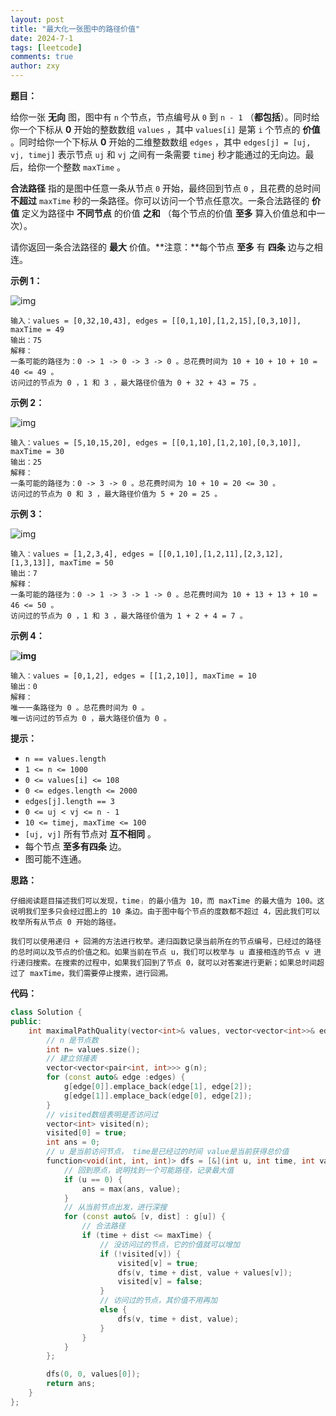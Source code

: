 ```yaml
---
layout: post
title: "最大化一张图中的路径价值"
date: 2024-7-1
tags: [leetcode]
comments: true
author: zxy
---
```


**题目：**

给你一张 **无向** 图，图中有 `n` 个节点，节点编号从 `0` 到 `n - 1` （**都包括**）。同时给你一个下标从 **0** 开始的整数数组 `values` ，其中 `values[i]` 是第 `i` 个节点的 **价值** 。同时给你一个下标从 **0** 开始的二维整数数组 `edges` ，其中 `edges[j] = [uj, vj, timej]` 表示节点 `uj` 和 `vj` 之间有一条需要 `timej` 秒才能通过的无向边。最后，给你一个整数 `maxTime` 。

**合法路径** 指的是图中任意一条从节点 `0` 开始，最终回到节点 `0` ，且花费的总时间 **不超过** `maxTime` 秒的一条路径。你可以访问一个节点任意次。一条合法路径的 **价值** 定义为路径中 **不同节点** 的价值 **之和** （每个节点的价值 **至多** 算入价值总和中一次）。

请你返回一条合法路径的 **最大** 价值。**注意：**每个节点 **至多** 有 **四条** 边与之相连。

**示例 1：**

![img](https://assets.leetcode.com/uploads/2021/10/19/ex1drawio.png)

```
输入：values = [0,32,10,43], edges = [[0,1,10],[1,2,15],[0,3,10]], maxTime = 49
输出：75
解释：
一条可能的路径为：0 -> 1 -> 0 -> 3 -> 0 。总花费时间为 10 + 10 + 10 + 10 = 40 <= 49 。
访问过的节点为 0 ，1 和 3 ，最大路径价值为 0 + 32 + 43 = 75 。
```

**示例 2：**

![img](https://assets.leetcode.com/uploads/2021/10/19/ex2drawio.png)

```
输入：values = [5,10,15,20], edges = [[0,1,10],[1,2,10],[0,3,10]], maxTime = 30
输出：25
解释：
一条可能的路径为：0 -> 3 -> 0 。总花费时间为 10 + 10 = 20 <= 30 。
访问过的节点为 0 和 3 ，最大路径价值为 5 + 20 = 25 。
```

**示例 3：**

![img](https://assets.leetcode.com/uploads/2021/10/19/ex31drawio.png)

```
输入：values = [1,2,3,4], edges = [[0,1,10],[1,2,11],[2,3,12],[1,3,13]], maxTime = 50
输出：7
解释：
一条可能的路径为：0 -> 1 -> 3 -> 1 -> 0 。总花费时间为 10 + 13 + 13 + 10 = 46 <= 50 。
访问过的节点为 0 ，1 和 3 ，最大路径价值为 1 + 2 + 4 = 7 。
```

**示例 4：**

**![img](https://assets.leetcode.com/uploads/2021/10/21/ex4drawio.png)**

```
输入：values = [0,1,2], edges = [[1,2,10]], maxTime = 10
输出：0
解释：
唯一一条路径为 0 。总花费时间为 0 。
唯一访问过的节点为 0 ，最大路径价值为 0 。
```

**提示：**

- `n == values.length`
- `1 <= n <= 1000`
- `0 <= values[i] <= 108`
- `0 <= edges.length <= 2000`
- `edges[j].length == 3 `
- `0 <= uj < vj <= n - 1`
- `10 <= timej, maxTime <= 100`
- `[uj, vj]` 所有节点对 **互不相同** 。
- 每个节点 **至多有四条** 边。
- 图可能不连通。

**思路：**

```
仔细阅读题目描述我们可以发现，timeⱼ 的最小值为 10，而 maxTime 的最大值为 100。这说明我们至多只会经过图上的 10 条边。由于图中每个节点的度数都不超过 4，因此我们可以枚举所有从节点 0 开始的路径。

我们可以使用递归 + 回溯的方法进行枚举。递归函数记录当前所在的节点编号，已经过的路径的总时间以及节点的价值之和。如果当前在节点 u，我们可以枚举与 u 直接相连的节点 v 进行递归搜索。在搜索的过程中，如果我们回到了节点 0，就可以对答案进行更新；如果总时间超过了 maxTime，我们需要停止搜索，进行回溯。
```

**代码：**

```cpp
class Solution {
public:
    int maximalPathQuality(vector<int>& values, vector<vector<int>>& edges, int maxTime) {
        // n 是节点数
        int n= values.size();
        // 建立邻接表
        vector<vector<pair<int, int>>> g(n);
        for (const auto& edge :edges) {
            g[edge[0]].emplace_back(edge[1], edge[2]);
            g[edge[1]].emplace_back(edge[0], edge[2]);
        }
        // visited数组表明是否访问过
        vector<int> visited(n);
        visited[0] = true;
        int ans = 0;
        // u 是当前访问节点， time是已经过的时间 value是当前获得总价值
        function<void(int, int, int)> dfs = [&](int u, int time, int value) {
            // 回到原点，说明找到一个可能路径，记录最大值
            if (u == 0) {
                ans = max(ans, value);
            }
            // 从当前节点出发，进行深搜
            for (const auto& [v, dist] : g[u]) {
                // 合法路径
                if (time + dist <= maxTime) {
                    // 没访问过的节点，它的价值就可以增加
                    if (!visited[v]) {
                        visited[v] = true;
                        dfs(v, time + dist, value + values[v]);
                        visited[v] = false;
                    }
                    // 访问过的节点，其价值不用再加
                    else {
                        dfs(v, time + dist, value);
                    }
                }
            }
        };

        dfs(0, 0, values[0]);
        return ans;
    }
};
```

